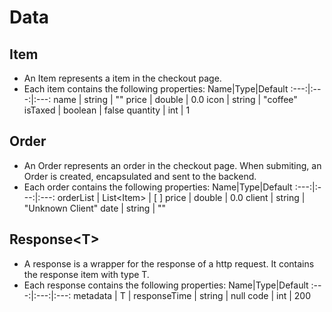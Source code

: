# Data 
## Item
+ An Item represents a item in the checkout page.
+ Each item contains the following properties:
    Name|Type|Default
    :---:|:---:|:---:
    name | string | ""
    price | double | 0.0
    icon | string | "coffee"
    isTaxed | boolean | false
    quantity | int | 1

## Order
+ An Order represents an order in the checkout page. When submiting, an Order is created, encapsulated and sent to the backend. 
+ Each order contains the following properties: 
    Name|Type|Default
    :---:|:---:|:---:
    orderList | List\<Item\> | [ ]
    price | double | 0.0
    client | string | "Unknown Client"
    date | string | ""

## Response\<T>
+ A response is a wrapper for the response of a http request. It contains the response item with type T.
+ Each response contains the following properties:
    Name|Type|Default
    :---:|:---:|:---:
    metadata | T | 
    responseTime | string | null
    code | int | 200
